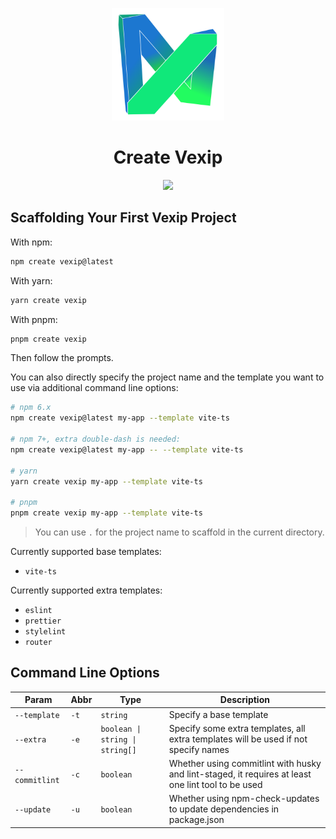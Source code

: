 <p align="center">
  <a href="https://www.vexipui.com/" target="_blank" rel="noopener noreferrer">
    <img src="./templates/vite-ts/public/vexip-ui.svg" style="width: 180px;" />
  </a>
</p>

<h1 align="center">Create Vexip</h1>

<p align="center">
  <img src="https://img.shields.io/github/package-json/v/vexip-ui/create-vexip" />
</p>

## Scaffolding Your First Vexip Project

With npm:

```sh
npm create vexip@latest
```

With yarn:

```sh
yarn create vexip
```

With pnpm:

```sh
pnpm create vexip
```

Then follow the prompts.

You can also directly specify the project name and the template you want to use via additional command line options:

```sh
# npm 6.x
npm create vexip@latest my-app --template vite-ts

# npm 7+, extra double-dash is needed:
npm create vexip@latest my-app -- --template vite-ts

# yarn
yarn create vexip my-app --template vite-ts

# pnpm
pnpm create vexip my-app --template vite-ts
```

> You can use `.` for the project name to scaffold in the current directory.

Currently supported base templates:

- `vite-ts`

Currently supported extra templates:

- `eslint`
- `prettier`
- `stylelint`
- `router`

## Command Line Options

| Param | Abbr | Type | Description |
| --- | --- | --- | --- |
| `--template` | `-t` | `string` | Specify a base template |
| `--extra` | `-e` | `boolean \| string \| string[]` | Specify some extra templates, all extra templates will be used if not specify names |
| `--commitlint` | `-c` | `boolean` | Whether using commitlint with husky and lint-staged, it requires at least one lint tool to be used  |
| `--update` | `-u` | `boolean` | Whether using npm-check-updates to update dependencies in package.json |
